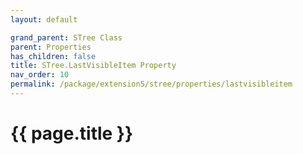 ```yaml
---
layout: default

grand_parent: STree Class
parent: Properties
has_children: false
title: STree.LastVisibleItem Property
nav_order: 10
permalink: /package/extension5/stree/properties/lastvisibleitem
---
```

# {{ page.title }}
